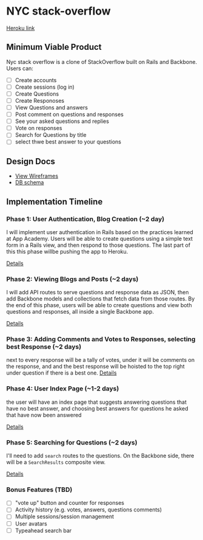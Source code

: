 # NYC stack-overflow

[Heroku link][heroku]

[heroku]: http://soon-too-come.com

## Minimum Viable Product
Nyc stack overflow is a clone of StackOverflow built on Rails and Backbone.
Users can:
<!-- This is a Markdown checklist. Use it to keep track of your progress! -->
- [ ] Create accounts
- [ ] Create sessions (log in)
- [ ] Create Questions
- [ ] Create Responoses
- [ ] View Questions and answers
- [ ] Post comment on questions and responses
- [ ] See your asked questions and replies
- [ ] Vote on responses
- [ ] Search for Questions by title
- [ ] select thwe best answer to your questions

## Design Docs
* [View Wireframes][views]
* [DB schema][schema]

[views]: ./docs/views.md
[schema]: ./docs/schema.md

## Implementation Timeline

### Phase 1: User Authentication, Blog Creation (~2 day)
I will implement user authentication in Rails based on the practices learned at
App Academy. Users will be able to create questions using a simple text form in a Rails view, and then respond to those questions. The last part of this this phase willbe pushing the app to Heroku.

[Details][phase-one]

### Phase 2: Viewing Blogs and Posts (~2 days)
I will add API routes to serve questions and response data as JSON, then add Backbone models and collections that fetch data from those routes. By the end of this phase, users will be able to create questions and view both questions and responses, all inside a single Backbone app.

[Details][phase-two]

### Phase 3: Adding Comments and Votes to Responses, selecting best Response (~2 days)
next to every response will be a tally of votes, under it will be comments on the response, and and the best response will be hoisted to the top right under question if there is a best one.
[Details][phase-three]

### Phase 4: User Index Page (~1-2 days)
  the user will have an index page that suggests answering questions that have no best answer, and choosing best answers for questions he asked that have now been answered

[Details][phase-four]

### Phase 5: Searching for Questions (~2 days)
I'll need to add `search` routes to the questions. On the
Backbone side, there will be a `SearchResults` composite view.

[Details][phase-five]

### Bonus Features (TBD)
- [ ] "vote up" button and counter for responses
- [ ] Activity history (e.g. votes, answers, questions comments)
- [ ] Multiple sessions/session management
- [ ] User avatars
- [ ] Typeahead search bar

[phase-one]: ./docs/phases/phase1.md
[phase-two]: ./docs/phases/phase2.md
[phase-three]: ./docs/phases/phase3.md
[phase-four]: ./docs/phases/phase4.md
[phase-five]: ./docs/phases/phase5.md
